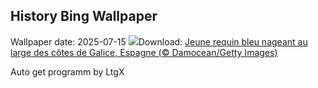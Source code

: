 ## History Bing Wallpaper
Wallpaper date: 2025-07-15
![](https://www.bing.com/th?id=OHR.YoungShark_FR-CA9574855149_UHD.jpg&w=1000)Download: [Jeune requin bleu nageant au large des côtes de Galice, Espagne (© Damocean/Getty Images)](https://www.bing.com/th?id=OHR.YoungShark_FR-CA9574855149_UHD.jpg)

Auto get programm by LtgX
